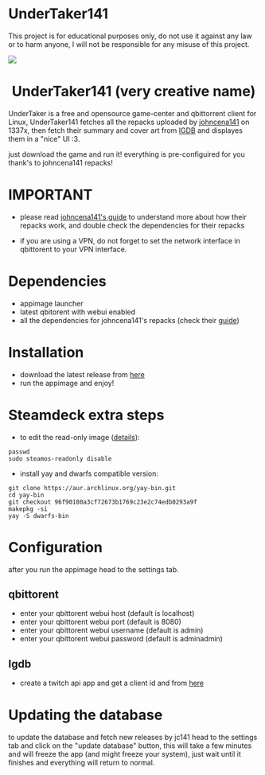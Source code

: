 # UnderTaker141

This project is for educational purposes only, do not use it against any law or to harm anyone, I will not be responsible for any misuse of this project.

<img src="https://i.imgur.com/mGkRVa2.jpg">

<h1 align="center">UnderTaker141 (very creative name)</h1>

UnderTaker is a free and opensource game-center and qbittorrent client for Linux, UnderTaker141 fetches all the repacks uploaded by [johncena141](https://1337x.to/user/johncena141/) on 1337x, then fetch their summary and cover art from [IGDB](igdb.com) and displayes them in a "nice" UI :3.

just download the game and run it! everything is pre-configuired for you thank's to  johncena141 repacks! <br />


# IMPORTANT

- please read [johncena141's guide](https://gitlab.com/jc141x/setup/-/tree/main) to understand more about how their repacks work, and double check the dependencies for their repacks

- if you are using a VPN, do not forget to set the network interface in qbittorent to your VPN interface.

# Dependencies
- appimage launcher
- latest qbitorent with webui enabled
- all the dependencies for johncena141's repacks (check their [guide](https://gitlab.com/jc141x/setup/-/blob/main/README.md))

# Installation
- download the latest release from [here](https://github.com/AbdelrhmanNile/UnderTaker141/releases)
- run the appimage and enjoy!

# Steamdeck extra steps

- to edit the read-only image ([details](https://help.steampowered.com/en/faqs/view/671A-4453-E8D2-323C)):

```
passwd
sudo steamos-readonly disable
```
- install yay and dwarfs compatible version:
```
git clone https://aur.archlinux.org/yay-bin.git
cd yay-bin
git checkout 96f90180a3cf72673b1769c23e2c74edb0293a9f
makepkg -si
yay -S dwarfs-bin
```

# Configuration
after you run the appimage head to the settings tab.

## qbittorent
- enter your qbittorent webui host (default is localhost)
- enter your qbittorent webui port (default is 8080)
- enter your qbittorent webui username (default is admin)
- enter your qbittorent webui password (default is adminadmin)

## Igdb
- create a twitch api app and get a client id and from [here](https://dev.twitch.tv/console/apps/create)

# Updating the database
to update the database and fetch new releases by jc141 head to the settings tab and click on the "update database" button, this will take a few minutes and will freeze the app (and might freeze your system), just wait until it finishes and everything will return to normal.
